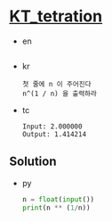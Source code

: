 # [KT_tetration](https://open.kattis.com/problems/tetration)

* en

  ```en

  ```

* kr

  ```kr
  첫 줄에 n 이 주어진다
  n^(1 / n) 을 출력하라
  ```

* tc

  ```tc
  Input: 2.000000
  Output: 1.414214
  ```

## Solution

* py

  ```py
  n = float(input())
  print(n ** (1/n))
  ```
